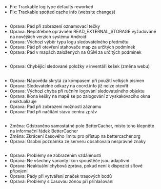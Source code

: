 ##
- Fix: Trackable log type defaults reworked
- Fix: Trackable spotted cache info (website changes)

##
- Oprava: Pád při zobrazení oznamovací tečky
- Oprava: Nepotřebné oprávnění READ_EXTERNAL_STORAGE vyžadované na novějších verzích systému Android
- Oprava: Výchozí výběr typu logu sledovatelného předmětu
- Oprava: Pád při otevření stahovače map za určitých podmínek
- Oprava: Pád v mapách založených na OSM za určitých podmínek

##
- Oprava: Chybějící sledované položky v inventáři kešek (změna webu)

##
- Oprava: Nápověda skrytá za kompasem při použití velkých písmen
- Oprava: Sledovatelné odkazy na coord.info již nelze otevřít
- Oprava: Výchozí chyba při ručním logování sledovatelného objektu
- Oprava: Ikona kešky na mapě se po zalogování z vyskakovacího okna neaktualizuje
- Oprava: Pád při zobrazení možností záznamu
- Oprava: Pád při načítání stavu centra zpráv

##
- Změna: Odstraněno samostatné pole BetterCacher, místo toho klepněte na informační řádek BetterCacher
- Změna: Zkrácení časového limitu pro přístup na bettercacher.org
- Oprava: Osobní poznámka ze serveru obsahovala nesprávné znaky

##
- Oprava: Problémy se zobrazením vzdálenosti
- Oprava: Ne všechny varianty ikon spouštěče jsou adaptivní
- Oprava: Neaktuální chybová zpráva, pokud není k dispozici síťové připojení
- Oprava: Pády při vytváření značek trasových bodů
- Oprava: Problémy s časovou zónou při přihlašování
